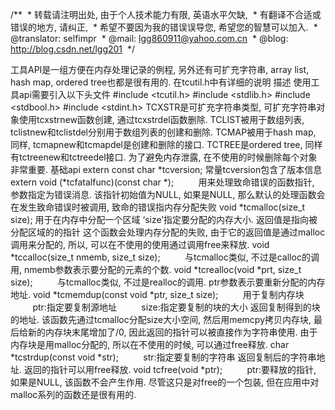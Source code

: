 /**
 * 转载请注明出处, 由于个人技术能力有限, 英语水平欠缺,
 * 有翻译不合适或错误的地方, 请纠正,
 * 希望不要因为我的错误误导您, 希望您的智慧可以加入.
 * @translator: selfimpr
 * @mail: lgg860911@yahoo.com.cn
 * @blog: http://blog.csdn.net/lgg201
 */
 

工具API是一组方便在内存处理记录的例程, 另外还有可扩充字符串, array list,
hash map, ordered tree也都是很有用的. 在tcutil.h中有详细的说明
描述
使用工具api需要引入以下头文件
#include <tcutil.h>
#include <stdlib.h>
#include <stdbool.h>
#include <stdint.h>
TCXSTR是可扩充字符串类型, 可扩充字符串对象使用tcxstrnew函数创建, 通过tcxstrdel函数删除. TCLIST被用于数组列表, tclistnew和tclistdel分别用于数组列表的创建和删除. TCMAP被用于hash map, 同样, tcmapnew和tcmapdel是创建和删除的接口. TCTREE是ordered tree, 同样有tctreenew和tctreedel接口. 为了避免内存泄露, 在不使用的时候删除每个对象非常重要.
基础api
extern const char *tcversion;
常量tcversion包含了版本信息
extern void (*tcfatalfunc)(const char *);
         用来处理致命错误的函数指针, 参数指定为错误消息. 该指针初始值为NULL, 如果是NULL, 那么默认的处理函数会在发生致命错误时被调用, 致命的错误指内存分配失败
void *tcmalloc(size_t size);
用于在内存中分配一个区域
‘size’指定要分配的内存大小. 
返回值是指向被分配区域的的指针
这个函数会处理内存分配的失败, 由于它的返回值是通过malloc调用来分配的, 所以, 可以在不使用的使用通过调用free来释放.
void *tccalloc(size_t nmemb, size_t size);
         与tcmalloc类似, 不过是calloc的调用, nmemb参数表示要分配的元素的个数.
void *tcrealloc(void *prt, size_t size);
         与tcmalloc类似, 不过是realloc的调用. ptr参数表示要重新分配的内存地址.
void *tcmemdup(const void *ptr, size_t
size);
         用于复制内存块
         ptr:指定要复制源地址
         size:指定要复制的块的大小
返回复制得到的块的地址.
该函数先通过tcmalloc分配size大小空间, 然后用memcpy拷贝内存块, 最后给新的内存块末尾增加了/0, 因此返回的指针可以被直接作为字符串使用. 由于内存块是用malloc分配的, 所以在不使用的时候, 可以通过free释放.
char *tcstrdup(const void *str);
         str:指定要复制的字符串
返回复制后的字符串地址. 返回的指针可以用free释放.
void tcfree(void *ptr);
         ptr:要释放的指针, 如果是NULL, 该函数不会产生作用.
尽管这只是对free的一个包装, 但在应用中对malloc系列的函数还是很有用的.
 
